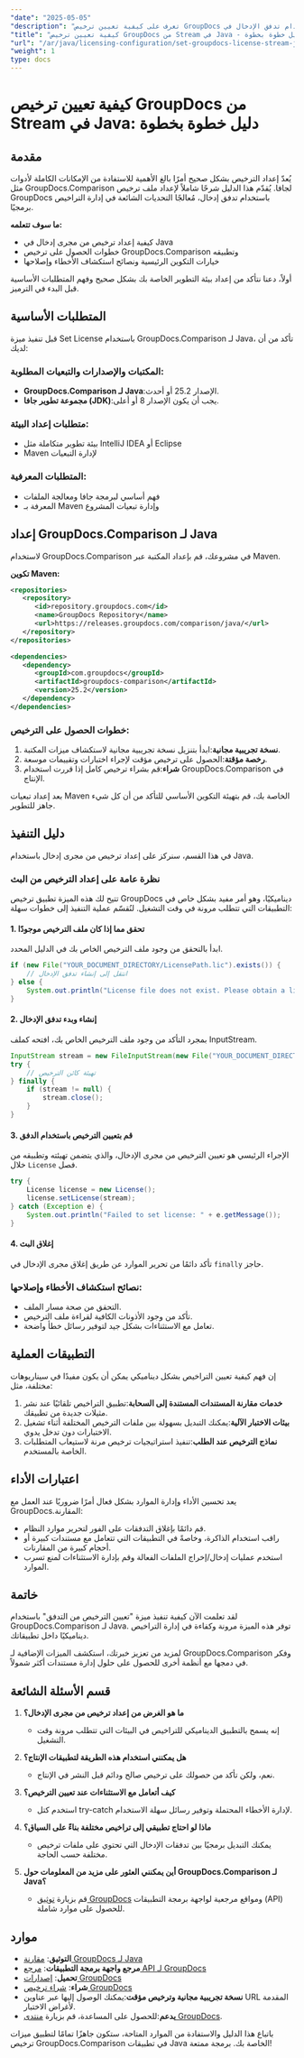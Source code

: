```yaml
---
"date": "2025-05-05"
"description": "تعرف على كيفية تعيين ترخيص GroupDocs باستخدام تدفق الإدخال في Java، مما يضمن التكامل السلس مع تطبيقاتك."
"title": "كيفية تعيين ترخيص GroupDocs من Stream في Java - دليل خطوة بخطوة"
"url": "/ar/java/licensing-configuration/set-groupdocs-license-stream-java-guide/"
"weight": 1
type: docs
---
```

# كيفية تعيين ترخيص GroupDocs من Stream في Java: دليل خطوة بخطوة

## مقدمة

يُعدّ إعداد الترخيص بشكل صحيح أمرًا بالغ الأهمية للاستفادة من الإمكانات الكاملة لأدوات مثل GroupDocs.Comparison لجافا. يُقدّم هذا الدليل شرحًا شاملاً لإعداد ملف ترخيص GroupDocs باستخدام تدفق إدخال، مُعالجًا التحديات الشائعة في إدارة التراخيص برمجيًا.

**ما سوف تتعلمه:**
- كيفية إعداد ترخيص من مجرى إدخال في Java
- خطوات الحصول على ترخيص GroupDocs.Comparison وتطبيقه
- خيارات التكوين الرئيسية ونصائح استكشاف الأخطاء وإصلاحها

أولاً، دعنا نتأكد من إعداد بيئة التطوير الخاصة بك بشكل صحيح وفهم المتطلبات الأساسية قبل البدء في الترميز.

## المتطلبات الأساسية

قبل تنفيذ ميزة Set License باستخدام GroupDocs.Comparison لـ Java، تأكد من أن لديك:

### المكتبات والإصدارات والتبعيات المطلوبة:
- **GroupDocs.Comparison لـ Java**:الإصدار 25.2 أو أحدث.
- **مجموعة تطوير جافا (JDK)**:يجب أن يكون الإصدار 8 أو أعلى.

### متطلبات إعداد البيئة:
- بيئة تطوير متكاملة مثل IntelliJ IDEA أو Eclipse
- Maven لإدارة التبعيات

### المتطلبات المعرفية:
- فهم أساسي لبرمجة جافا ومعالجة الملفات
- المعرفة بـ Maven وإدارة تبعيات المشروع

## إعداد GroupDocs.Comparison لـ Java

لاستخدام GroupDocs.Comparison في مشروعك، قم بإعداد المكتبة عبر Maven.

**تكوين Maven:**

```xml
<repositories>
   <repository>
      <id>repository.groupdocs.com</id>
      <name>GroupDocs Repository</name>
      <url>https://releases.groupdocs.com/comparison/java/</url>
   </repository>
</repositories>

<dependencies>
   <dependency>
      <groupId>com.groupdocs</groupId>
      <artifactId>groupdocs-comparison</artifactId>
      <version>25.2</version>
   </dependency>
</dependencies>
```

### خطوات الحصول على الترخيص:
1. **نسخة تجريبية مجانية**:ابدأ بتنزيل نسخة تجريبية مجانية لاستكشاف ميزات المكتبة.
2. **رخصة مؤقتة**:الحصول على ترخيص مؤقت لإجراء اختبارات وتقييمات موسعة.
3. **شراء**:قم بشراء ترخيص كامل إذا قررت استخدام GroupDocs.Comparison في الإنتاج.

بعد إعداد تبعيات Maven الخاصة بك، قم بتهيئة التكوين الأساسي للتأكد من أن كل شيء جاهز للتطوير.

## دليل التنفيذ

في هذا القسم، سنركز على إعداد ترخيص من مجرى إدخال باستخدام Java.

### نظرة عامة على إعداد الترخيص من البث

تتيح لك هذه الميزة تطبيق ترخيص GroupDocs ديناميكيًا، وهو أمر مفيد بشكل خاص في التطبيقات التي تتطلب مرونة في وقت التشغيل. لنُقسّم عملية التنفيذ إلى خطوات سهلة:

#### 1. تحقق مما إذا كان ملف الترخيص موجودًا
ابدأ بالتحقق من وجود ملف الترخيص الخاص بك في الدليل المحدد.

```java
if (new File("YOUR_DOCUMENT_DIRECTORY/LicensePath.lic").exists()) {
    // انتقل إلى إنشاء تدفق الإدخال
} else {
    System.out.println("License file does not exist. Please obtain a license from GroupDocs.");
}
```

#### 2. إنشاء وبدء تدفق الإدخال
بمجرد التأكد من وجود ملف الترخيص الخاص بك، افتحه كملف InputStream.

```java
InputStream stream = new FileInputStream(new File("YOUR_DOCUMENT_DIRECTORY/LicensePath.lic"));
try {
    // تهيئة كائن الترخيص
} finally {
    if (stream != null) {
        stream.close();
    }
}
```

#### 3. قم بتعيين الترخيص باستخدام الدفق
الإجراء الرئيسي هو تعيين الترخيص من مجرى الإدخال، والذي يتضمن تهيئته وتطبيقه من خلال `License` فصل.

```java
try {
    License license = new License();
    license.setLicense(stream);
} catch (Exception e) {
    System.out.println("Failed to set license: " + e.getMessage());
}
```

#### 4. إغلاق البث
تأكد دائمًا من تحرير الموارد عن طريق إغلاق مجرى الإدخال في `finally` حاجز.

### نصائح استكشاف الأخطاء وإصلاحها:
- التحقق من صحة مسار الملف.
- تأكد من وجود الأذونات الكافية لقراءة ملف الترخيص.
- تعامل مع الاستثناءات بشكل جيد لتوفير رسائل خطأ واضحة.

## التطبيقات العملية

إن فهم كيفية تعيين التراخيص بشكل ديناميكي يمكن أن يكون مفيدًا في سيناريوهات مختلفة، مثل:
1. **خدمات مقارنة المستندات المستندة إلى السحابة**:تطبيق التراخيص تلقائيًا عند نشر مثيلات جديدة من تطبيقك.
2. **بيئات الاختبار الآلية**:يمكنك التبديل بسهولة بين ملفات الترخيص المختلفة أثناء تشغيل الاختبارات دون تدخل يدوي.
3. **نماذج الترخيص عند الطلب**:تنفيذ استراتيجيات ترخيص مرنة لاستيعاب المتطلبات الخاصة بالمستخدم.

## اعتبارات الأداء

يعد تحسين الأداء وإدارة الموارد بشكل فعال أمرًا ضروريًا عند العمل مع GroupDocs.المقارنة:
- قم دائمًا بإغلاق التدفقات على الفور لتحرير موارد النظام.
- راقب استخدام الذاكرة، وخاصةً في التطبيقات التي تتعامل مع مستندات كبيرة أو أحجام كبيرة من المقارنات.
- استخدم عمليات إدخال/إخراج الملفات الفعالة وقم بإدارة الاستثناءات لمنع تسرب الموارد.

## خاتمة

لقد تعلمت الآن كيفية تنفيذ ميزة "تعيين الترخيص من التدفق" باستخدام GroupDocs.Comparison لـ Java. توفر هذه الميزة مرونة وكفاءة في إدارة التراخيص ديناميكيًا داخل تطبيقاتك. 

لمزيد من تعزيز خبرتك، استكشف الميزات الإضافية لـ GroupDocs.Comparison وفكر في دمجها مع أنظمة أخرى للحصول على حلول إدارة مستندات أكثر شمولاً.

## قسم الأسئلة الشائعة

1. **ما هو الغرض من إعداد ترخيص من مجرى الإدخال؟**
   - إنه يسمح بالتطبيق الديناميكي للتراخيص في البيئات التي تتطلب مرونة وقت التشغيل.

2. **هل يمكنني استخدام هذه الطريقة لتطبيقات الإنتاج؟**
   - نعم، ولكن تأكد من حصولك على ترخيص صالح ودائم قبل النشر في الإنتاج.

3. **كيف أتعامل مع الاستثناءات عند تعيين الترخيص؟**
   - استخدم كتل try-catch لإدارة الأخطاء المحتملة وتوفير رسائل سهلة الاستخدام.

4. **ماذا لو احتاج تطبيقي إلى تراخيص مختلفة بناءً على السياق؟**
   - يمكنك التبديل برمجيًا بين تدفقات الإدخال التي تحتوي على ملفات ترخيص مختلفة حسب الحاجة.

5. **أين يمكنني العثور على مزيد من المعلومات حول GroupDocs.Comparison لـ Java؟**
   - قم بزيارة [توثيق GroupDocs](https://docs.groupdocs.com/comparison/java/) ومواقع مرجعية لواجهة برمجة التطبيقات (API) للحصول على موارد شاملة.

## موارد
- **التوثيق**: [مقارنة GroupDocs لـ Java](https://docs.groupdocs.com/comparison/java/)
- **مرجع واجهة برمجة التطبيقات**: [مرجع API لـ GroupDocs](https://reference.groupdocs.com/comparison/java/)
- **تحميل**: [إصدارات GroupDocs](https://releases.groupdocs.com/comparison/java/)
- **شراء**: [شراء ترخيص GroupDocs](https://purchase.groupdocs.com/buy)
- **نسخة تجريبية مجانية وترخيص مؤقت**:يمكنك الوصول إليها عبر عناوين URL المقدمة لأغراض الاختبار.
- **يدعم**:للحصول على المساعدة، قم بزيارة [منتدى GroupDocs](https://forum.groupdocs.com/c/comparison). 

باتباع هذا الدليل والاستفادة من الموارد المتاحة، ستكون جاهزًا تمامًا لتطبيق ميزات ترخيص GroupDocs.Comparison في تطبيقات Java الخاصة بك. برمجة ممتعة!